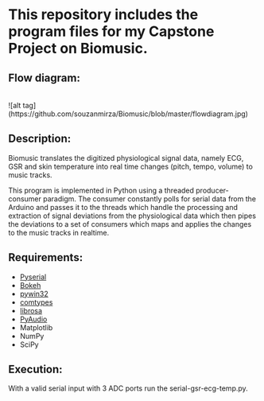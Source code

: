 # This repository includes the program files for my Capstone Project on Biomusic. 

## Flow diagram:
<br>
![alt tag](https://github.com/souzanmirza/Biomusic/blob/master/flowdiagram.jpg)

## Description:
Biomusic translates the digitized physiological signal data, namely ECG, GSR and skin temperature into real time changes (pitch, tempo, volume) to music tracks.

This program is implemented in Python using a threaded producer-consumer paradigm. The consumer constantly polls for serial data from the Arduino and passes it to the threads which handle the processing and extraction of signal deviations from the physiological data which then pipes the deviations to a set of consumers which maps and applies the changes to the music tracks in realtime.

## Requirements:
<ul>
	<li><a href="https://pypi.python.org/pypi/pyserial">Pyserial</a></li>
	<li><a href="https://github.com/bokeh/bokeh">Bokeh</a></li>
	<li><a href="https://pypi.python.org/pypi/pywin32">pywin32</a></li>
	<li><a href="https://pypi.python.org/pypi/comtypes">comtypes</a></li>
	<li><a href="https://github.com/librosa/librosa">librosa</a></li>
	<li><a href="https://people.csail.mit.edu/hubert/pyaudio/">PyAudio</a></li>
	<li>Matplotlib</li>
	<li>NumPy</li>
	<li>SciPy</li>
</ul>

## Execution:
With a valid serial input with 3 ADC ports run the serial-gsr-ecg-temp.py.

